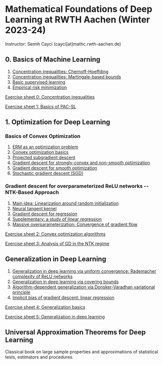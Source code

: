 # Mathematical Foundations of Deep Learning at RWTH Aachen (Winter 2023-24)

Instructor: Semih Cayci (cayci[at]mathc.rwth-aachen.de)

## 0. Basics of Machine Learning

1. [Concentration inequalities: Chernoff-Hoeffding](https://github.com/semihcayci/deeplearningtheory/blob/17170abf7c283274caf01e2abf2629e0b55d2c1a/2_Concentration%20Inequalities%20for%20Machine%20Learning/1_ChernoffHoeffding.pdf)
2. [Concentration inequalities: Martingale-based bounds](https://github.com/semihcayci/deeplearningtheory/blob/17170abf7c283274caf01e2abf2629e0b55d2c1a/2_Concentration%20Inequalities%20for%20Machine%20Learning/2_Azuma-McDiarmid.pdf)
3. [Basic supervised learning](https://github.com/semihcayci/deeplearningtheory/blob/17170abf7c283274caf01e2abf2629e0b55d2c1a/3_Basics%20of%20(Supervised)%20Learning%20Theory/1_Basic%20Supervised%20Learning.pdf)
4. [Empirical risk minimization](https://github.com/semihcayci/deeplearningtheory/blob/17170abf7c283274caf01e2abf2629e0b55d2c1a/3_Basics%20of%20(Supervised)%20Learning%20Theory/2_ERM.pdf)

[Exercise sheet 0: Concentration inequalities](https://github.com/semihcayci/deeplearningtheory/blob/17170abf7c283274caf01e2abf2629e0b55d2c1a/voluntary-exercise-sheet0.pdf)

[Exercise sheet 1: Basics of PAC-SL](https://github.com/semihcayci/deeplearningtheory/blob/17170abf7c283274caf01e2abf2629e0b55d2c1a/Assignment1.pdf)

## 1. Optimization for Deep Learning

### Basics of Convex Optimization
1. [ERM as an optimization problem](https://github.com/semihcayci/deeplearningtheory/blob/f99b7bc29671d3ea0fc0ebe3e67906e17e9f41eb/4_Optimization%20for%20Deep%20Learning/1_ERM%20as%20Optimization.pdf)
2. [Convex optimization basics](https://github.com/semihcayci/deeplearningtheory/blob/f99b7bc29671d3ea0fc0ebe3e67906e17e9f41eb/4_Optimization%20for%20Deep%20Learning/2_Convex%20Optimization%20Basics.pdf)
3. [Projected subgradient descent](https://github.com/semihcayci/deeplearningtheory/blob/f99b7bc29671d3ea0fc0ebe3e67906e17e9f41eb/4_Optimization%20for%20Deep%20Learning/3_Projected%20Subgradient%20Descent.pdf)
4. [Gradient descent for strongly-convex and non-smooth optimization](https://github.com/semihcayci/deeplearningtheory/blob/f99b7bc29671d3ea0fc0ebe3e67906e17e9f41eb/4_Optimization%20for%20Deep%20Learning/4_Gradient%20Descent%20for%20Strongly___vex%20Nonsmooth%20Optimization.pdf)
5. [Gradient descent for smooth optimization](https://github.com/semihcayci/deeplearningtheory/blob/f99b7bc29671d3ea0fc0ebe3e67906e17e9f41eb/4_Optimization%20for%20Deep%20Learning/5_Gradient%20Descent%20for%20Smooth%20a___trongly%20Convex%20Functions%202.pdf)
6. [Stochastic gradient descent (SGD)](https://github.com/semihcayci/deeplearningtheory/blob/f99b7bc29671d3ea0fc0ebe3e67906e17e9f41eb/4_Optimization%20for%20Deep%20Learning/6_SGD%204.pdf)
### Gradient descent for overparameterized ReLU networks -- NTK-Based Approach
1. [Main idea: Linearization around random initialization](https://github.com/semihcayci/deeplearningtheory/blob/f99b7bc29671d3ea0fc0ebe3e67906e17e9f41eb/4_Optimization%20for%20Deep%20Learning/7_Optimization%20in%20Neural%20Tangent%20Kernel%20Regime/1.%20Linearization.pdf)
2. [Neural tangent kernel](https://github.com/semihcayci/deeplearningtheory/blob/f99b7bc29671d3ea0fc0ebe3e67906e17e9f41eb/4_Optimization%20for%20Deep%20Learning/7_Optimization%20in%20Neural%20Tangent%20Kernel%20Regime/2.%20Neural%20Tangent%20Kernel%20-%20Slides.pdf)
3. [Gradient descent for regression](https://github.com/semihcayci/deeplearningtheory/blob/f99b7bc29671d3ea0fc0ebe3e67906e17e9f41eb/4_Optimization%20for%20Deep%20Learning/7_Optimization%20in%20Neural%20Tangent%20Kernel%20Regime/3a.%20Gradient%20Descent%20-%20Regression.pdf)
4. [Supplementary: a study of linear regression](https://github.com/semihcayci/deeplearningtheory/blob/f99b7bc29671d3ea0fc0ebe3e67906e17e9f41eb/4_Optimization%20for%20Deep%20Learning/7_Optimization%20in%20Neural%20Tangent%20Kernel%20Regime/3b.%20Gradient%20Descent%20for%20Linear%20Regression%20-%20Slides.pdf)
5. [Massive overparameterization: Convergence of gradient flow](https://github.com/semihcayci/deeplearningtheory/blob/f99b7bc29671d3ea0fc0ebe3e67906e17e9f41eb/4_Optimization%20for%20Deep%20Learning/7_Optimization%20in%20Neural%20Tangent%20Kernel%20Regime/4.%20Gradient%20Flow%20under%20Overparameterization.pdf)

[Exercise sheet 2: Convex optimization algorithms](https://github.com/semihcayci/deeplearningtheory/blob/f99b7bc29671d3ea0fc0ebe3e67906e17e9f41eb/Assignment2.pdf)

[Exercise sheet 3: Analysis of GD in the NTK regime](https://github.com/semihcayci/deeplearningtheory/blob/c42abce4a47a1e0e73e7d04022b69f230416c17c/Assignment3.pdf)

## Generalization in Deep Learning
1. [Generalization in deep learning via uniform convergence: Rademacher complexity of ReLU networks](https://github.com/semihcayci/deeplearningtheory/blob/4bbdf0249d490eff1045cceb1e8450b120279c64/5_Generalization%20Bounds%20for%20Deep%20Learning/1_Generalization%20Bounds%20-%20Rademacher.pdf)
2. [Generalization in deep learning via covering bounds](https://github.com/semihcayci/deeplearningtheory/blob/4bbdf0249d490eff1045cceb1e8450b120279c64/5_Generalization%20Bounds%20for%20Deep%20Learning/2_Covering%20Bounds.pdf)
3. [Algorithm-dependent generalization via Donsker-Varadhan variational principle](https://github.com/semihcayci/deeplearningtheory/blob/4bbdf0249d490eff1045cceb1e8450b120279c64/5_Generalization%20Bounds%20for%20Deep%20Learning/3_Algorithm-Dependent%20Generalization%204.pdf)
4. [Implicit bias of gradient descent: linear regression](https://github.com/semihcayci/deeplearningtheory/blob/4bbdf0249d490eff1045cceb1e8450b120279c64/5_Generalization%20Bounds%20for%20Deep%20Learning/4_Implicit%20Bias.pdf)

[Exercise sheet 4: Generalization basics](https://github.com/semihcayci/deeplearningtheory/blob/4bbdf0249d490eff1045cceb1e8450b120279c64/Assignment4.pdf)

[Exercise sheet 5: Generalization in deep learning](https://github.com/semihcayci/deeplearningtheory/blob/4bbdf0249d490eff1045cceb1e8450b120279c64/Assignment5.pdf)

## Universal Approximation Theorems for Deep Learning

Classical book on large sample properties and approximations of statistical tests, estimators and procedures.
